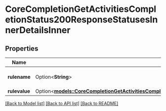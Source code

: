 # CoreCompletionGetActivitiesCompletionStatus200ResponseStatusesInnerDetailsInner

## Properties

Name | Type | Description | Notes
------------ | ------------- | ------------- | -------------
**rulename** | Option<**String**> | Rule name | [optional][default to null]
**rulevalue** | Option<[**models::CoreCompletionGetActivitiesCompletionStatus200ResponseStatusesInnerDetailsInnerRulevalue**](core_completion_get_activities_completion_status_200_response_statuses_inner_details_inner_rulevalue.md)> |  | [optional]

[[Back to Model list]](../README.md#documentation-for-models) [[Back to API list]](../README.md#documentation-for-api-endpoints) [[Back to README]](../README.md)


